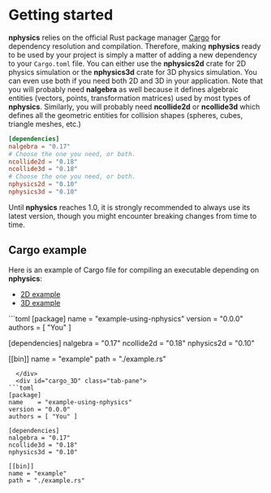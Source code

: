 # Getting started
**nphysics** relies on the official Rust package manager
[Cargo](https://crates.io) for dependency resolution and compilation. Therefore,
making **nphysics** ready to be used by your project is simply a matter of
adding a new dependency to your `Cargo.toml` file. You can either use the **nphysics2d**
crate for 2D physics simulation or the **nphysics3d** crate for 3D physics simulation. You can even use both
if you need both 2D and 3D in your application. Note that you will probably
need **nalgebra** as well because it defines algebraic entities
(vectors, points, transformation matrices) used by most types of **nphysics**. Similarly,
you will probably need **ncollide2d** or **ncollide3d** which defines all the geometric
entities for collision shapes (spheres, cubes, triangle meshes, etc.)

```toml
[dependencies]
nalgebra = "0.17"
# Choose the one you need, or both.
ncollide2d = "0.18"
ncollide3d = "0.18"
# Choose the one you need, or both.
nphysics2d = "0.10"
nphysics3d = "0.10"
```

Until **nphysics** reaches 1.0, it is strongly recommended to always use its
latest version, though you might encounter breaking changes from time to time.


## Cargo example
Here is an example of Cargo file for compiling an executable depending on **nphysics**:

<ul class="nav nav-tabs">
  <li class="active"><a id="tab_nav_link" data-toggle="tab" href="#cargo_2D">2D example</a></li>
  <li><a id="tab_nav_link" data-toggle="tab" href="#cargo_3D">3D example</a></li>
</ul>

<div class="tab-content" markdown="1">
  <div id="cargo_2D" class="tab-pane in active">
```toml
[package]
name    = "example-using-nphysics"
version = "0.0.0"
authors = [ "You" ]

[dependencies]
nalgebra = "0.17"
ncollide2d = "0.18"
nphysics2d = "0.10"

[[bin]]
name = "example"
path = "./example.rs"
```
  </div>
  <div id="cargo_3D" class="tab-pane">
```toml
[package]
name    = "example-using-nphysics"
version = "0.0.0"
authors = [ "You" ]

[dependencies]
nalgebra = "0.17"
ncollide3d = "0.18"
nphysics3d = "0.10"

[[bin]]
name = "example"
path = "./example.rs"
```
  </div>
</div>